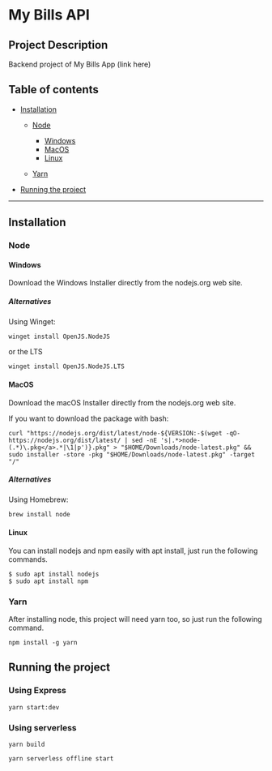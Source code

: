 # My Bills API

## Project Description

Backend project of My Bills App (link here)

## Table of contents

<!--ts-->

- [Installation](#installation)

  - [Node](#node)

    - [Windows](#windows)
    - [MacOS](#macos)
    - [Linux](#linux)

  - [Yarn](#yarn)

- [Running the project](#running-the-project)
<!--te-->

---

## Installation

### Node

#### Windows

Download the Windows Installer directly from the nodejs.org web site.

##### Alternatives

Using Winget:

```
winget install OpenJS.NodeJS
```

or the LTS

```
winget install OpenJS.NodeJS.LTS
```

#### MacOS

Download the macOS Installer directly from the nodejs.org web site.

If you want to download the package with bash:

```
curl "https://nodejs.org/dist/latest/node-${VERSION:-$(wget -qO- https://nodejs.org/dist/latest/ | sed -nE 's|.*>node-(.*)\.pkg</a>.*|\1|p')}.pkg" > "$HOME/Downloads/node-latest.pkg" && sudo installer -store -pkg "$HOME/Downloads/node-latest.pkg" -target "/"
```

##### Alternatives

Using Homebrew:

```
brew install node
```

#### Linux

You can install nodejs and npm easily with apt install, just run the following commands.

    $ sudo apt install nodejs
    $ sudo apt install npm

### Yarn

After installing node, this project will need yarn too, so just run the following command.

```
npm install -g yarn
```

## Running the project

### Using Express

```
yarn start:dev
```

### Using serverless

```
yarn build
```

```
yarn serverless offline start
```
